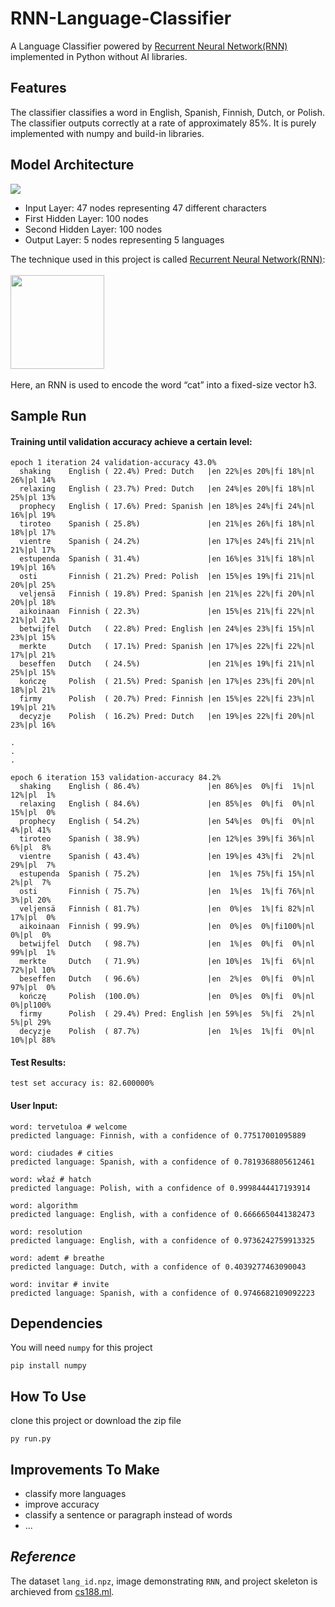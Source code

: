 # RNN-Language-Classifier
A Language Classifier powered by [Recurrent Neural Network(RNN)](https://en.wikipedia.org/wiki/Recurrent_neural_network) implemented in Python without AI libraries.

## Features
The classifier classifies a word in English, Spanish, Finnish, Dutch, or Polish. The classifier outputs correctly at a rate of approximately 85%. 
It is purely implemented with numpy and build-in libraries.


## Model Architecture
![](https://im.ezgif.com/tmp/ezgif-1-b66f7f4f112a.png)
- Input Layer: 47 nodes representing 47 different characters
- First Hidden Layer: 100 nodes
- Second Hidden Layer: 100 nodes
- Output Layer: 5 nodes representing 5 languages

The technique used in this project is called  [Recurrent Neural Network(RNN)](https://en.wikipedia.org/wiki/Recurrent_neural_network):<br/>
<br/><img src="https://cs188.ml/assets/images/rnn.png" height="150px"/><br/><br/>
Here, an RNN is used to encode the word “cat” into a fixed-size vector h3.

## Sample Run
#### Training until validation accuracy achieve a certain level:
```
epoch 1 iteration 24 validation-accuracy 43.0%
  shaking    English ( 22.4%) Pred: Dutch   |en 22%|es 20%|fi 18%|nl 26%|pl 14%
  relaxing   English ( 23.7%) Pred: Dutch   |en 24%|es 20%|fi 18%|nl 25%|pl 13%
  prophecy   English ( 17.6%) Pred: Spanish |en 18%|es 24%|fi 24%|nl 16%|pl 19%
  tiroteo    Spanish ( 25.8%)               |en 21%|es 26%|fi 18%|nl 18%|pl 17%
  vientre    Spanish ( 24.2%)               |en 17%|es 24%|fi 21%|nl 21%|pl 17%
  estupenda  Spanish ( 31.4%)               |en 16%|es 31%|fi 18%|nl 19%|pl 16%
  osti       Finnish ( 21.2%) Pred: Polish  |en 15%|es 19%|fi 21%|nl 20%|pl 25%
  veljensä   Finnish ( 19.8%) Pred: Spanish |en 21%|es 22%|fi 20%|nl 20%|pl 18%
  aikoinaan  Finnish ( 22.3%)               |en 15%|es 21%|fi 22%|nl 21%|pl 21%
  betwijfel  Dutch   ( 22.8%) Pred: English |en 24%|es 23%|fi 15%|nl 23%|pl 15%
  merkte     Dutch   ( 17.1%) Pred: Spanish |en 17%|es 22%|fi 22%|nl 17%|pl 21%
  beseffen   Dutch   ( 24.5%)               |en 21%|es 19%|fi 21%|nl 25%|pl 15%
  kończę     Polish  ( 21.5%) Pred: Spanish |en 17%|es 23%|fi 20%|nl 18%|pl 21%
  firmy      Polish  ( 20.7%) Pred: Finnish |en 15%|es 22%|fi 23%|nl 19%|pl 21%
  decyzje    Polish  ( 16.2%) Pred: Dutch   |en 19%|es 22%|fi 20%|nl 23%|pl 16%

.
.
.

epoch 6 iteration 153 validation-accuracy 84.2%
  shaking    English ( 86.4%)               |en 86%|es  0%|fi  1%|nl 12%|pl  1%
  relaxing   English ( 84.6%)               |en 85%|es  0%|fi  0%|nl 15%|pl  0%
  prophecy   English ( 54.2%)               |en 54%|es  0%|fi  0%|nl  4%|pl 41%
  tiroteo    Spanish ( 38.9%)               |en 12%|es 39%|fi 36%|nl  6%|pl  8%
  vientre    Spanish ( 43.4%)               |en 19%|es 43%|fi  2%|nl 29%|pl  7%
  estupenda  Spanish ( 75.2%)               |en  1%|es 75%|fi 15%|nl  2%|pl  7%
  osti       Finnish ( 75.7%)               |en  1%|es  1%|fi 76%|nl  3%|pl 20%
  veljensä   Finnish ( 81.7%)               |en  0%|es  1%|fi 82%|nl 17%|pl  0%
  aikoinaan  Finnish ( 99.9%)               |en  0%|es  0%|fi100%|nl  0%|pl  0%
  betwijfel  Dutch   ( 98.7%)               |en  1%|es  0%|fi  0%|nl 99%|pl  1%
  merkte     Dutch   ( 71.9%)               |en 10%|es  1%|fi  6%|nl 72%|pl 10%
  beseffen   Dutch   ( 96.6%)               |en  2%|es  0%|fi  0%|nl 97%|pl  0%
  kończę     Polish  (100.0%)               |en  0%|es  0%|fi  0%|nl  0%|pl100%
  firmy      Polish  ( 29.4%) Pred: English |en 59%|es  5%|fi  2%|nl  5%|pl 29%
  decyzje    Polish  ( 87.7%)               |en  1%|es  1%|fi  0%|nl 10%|pl 88%
```

#### Test Results:
```
test set accuracy is: 82.600000%
```

#### User Input:
```
word: tervetuloa # welcome
predicted language: Finnish, with a confidence of 0.77517001095889

word: ciudades # cities
predicted language: Spanish, with a confidence of 0.7819368805612461

word: właź # hatch
predicted language: Polish, with a confidence of 0.9998444417193914

word: algorithm
predicted language: English, with a confidence of 0.6666650441382473

word: resolution
predicted language: English, with a confidence of 0.9736242759913325

word: ademt # breathe
predicted language: Dutch, with a confidence of 0.4039277463090043

word: invitar # invite
predicted language: Spanish, with a confidence of 0.9746682109092223
```

## Dependencies
You will need `numpy` for this project
```
pip install numpy
```

## How To Use
clone this project or download the zip file
```
py run.py
```

## Improvements To Make
- classify more languages
- improve accuracy
- classify a sentence or paragraph instead of words
- ...
 
## *Reference*
The dataset `lang_id.npz`, image demonstrating `RNN`, and project skeleton is archieved from [cs188.ml](https://cs188.ml/).
